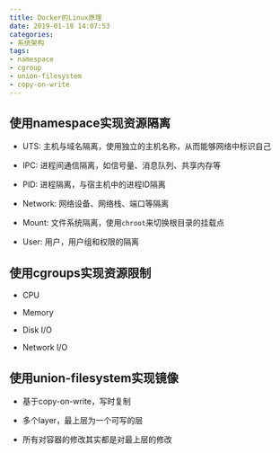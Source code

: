 ```yaml
---
title: Docker的Linux原理
date: 2019-01-18 14:07:53
categories: 
- 系统架构
tags: 
- namespace
- cgroup
- union-filesystem
- copy-on-write
---
```


## 使用namespace实现资源隔离

- UTS: 主机与域名隔离，使用独立的主机名称，从而能够网络中标识自己

- IPC: 进程间通信隔离，如信号量、消息队列、共享内存等

- PID: 进程隔离，与宿主机中的进程ID隔离

- Network: 网络设备、网络栈、端口等隔离

- Mount: 文件系统隔离，使用`chroot`来切换根目录的挂载点

- User: 用户，用户组和权限的隔离

## 使用cgroups实现资源限制

- CPU

- Memory

- Disk I/O

- Network I/O

## 使用union-filesystem实现镜像

- 基于copy-on-write，写时复制

- 多个layer，最上层为一个可写的层

- 所有对容器的修改其实都是对最上层的修改
